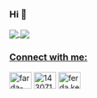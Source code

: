 <h3>Hi 👋</h3>
<a href="https://github.com/toghrul-nasirli/">
    <div>
        <img align="center" src="https://github-readme-stats.vercel.app/api?username=toghrul-nasirli&theme=midnight-purple&show_icons=true&count_private=false&hide_border=true&title_color=fff&icon_color=58a6ff&text_color=9f9f9f&bg_color=151515">
        <img align="center" src="https://github-readme-stats.vercel.app/api/top-langs/?username=toghrul-nasirli&layout=compact&hide_border=true&title_color=fff&icon_color=58a6ff&text_color=9f9f9f&bg_color=151515&custom_title=Statistics">
        <h3 align="left">Connect with me:</h3>
        <p align="left">
            <a href="https://linkedin.com/in/toghrul-nasirli" target="blank"><img align="center" src="https://raw.githubusercontent.com/rahuldkjain/github-profile-readme-generator/master/src/images/icons/Social/linked-in-alt.svg" alt="farda-karimov-8a00a9183/" height="30" width="40" /></a>
            <a href="https://stackoverflow.com/users/10568563/nasirli01" target="blank"><img align="center" src="https://raw.githubusercontent.com/rahuldkjain/github-profile-readme-generator/master/src/images/icons/Social/stack-overflow.svg" alt="14307167/karimovfarda" height="30" width="40" /></a>
            <a href="https://www.facebook.com/theNasirli" target="blank"><img align="center" src="https://raw.githubusercontent.com/rahuldkjain/github-profile-readme-generator/master/src/images/icons/Social/facebook.svg" alt="ferda.kerimov.9/" height="30" width="40" /></a>
        </p>
    </div>
</a>
